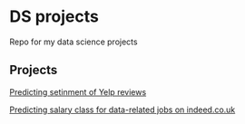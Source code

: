 # DS projects

Repo for my data science projects

## Projects

[Predicting setinment of Yelp reviews](https://github.com/markjpjones/projects/tree/master/yelp%20sentiment%20analysis)

[Predicting salary class for data-related jobs on indeed.co.uk](https://github.com/markjpjones/projects/tree/master/indeed%20salary%20analysis)
